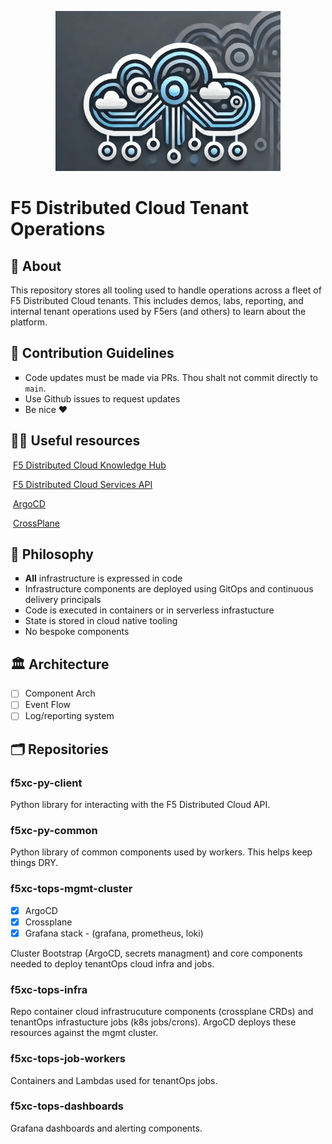 <p align="center">
  <img src="https://github.com/f5xc-TenantOps/.github/blob/main/xcTenantOps-logo.jpg?raw=true" height="256"/>
</p>

# F5 Distributed Cloud Tenant Operations

## 👋 About
This repository stores all tooling used to handle operations across a fleet of F5 Distributed Cloud tenants.
This includes demos, labs, reporting, and internal tenant operations used by F5ers (and others) to learn about the platform.

## 🌈 Contribution Guidelines
<ul style="list-style-type:square">
    <li>Code updates must be made via PRs. Thou shalt not commit directly to <code>main</code>.</li>
    <li>Use Github issues to request updates</li>
    <li>Be nice ♥️</li>
</ul>


## 👩‍💻 Useful resources
<img src="https://www.f5.com/content/dam/f5/f5-logo.svg" alt="" height="25"/> [F5 Distributed Cloud Knowledge Hub](https://docs.cloud.f5.com/docs-v2)

<img src="https://www.f5.com/content/dam/f5/f5-logo.svg" alt="" height="25"/> [F5 Distributed Cloud Services API](https://docs.cloud.f5.com/docs-v2/api)

<img src="https://argo-cd.readthedocs.io/en/stable/assets/logo.png" alt="" height="25"/> [ArgoCD](https://argo-cd.readthedocs.io/en/stable/)

<img src="https://www.crossplane.io/_next/static/media/icecream-icon.0e89f4c8.svg" alt="" height="25"/> [CrossPlane](https://www.crossplane.io)


## 🤔 Philosophy
<ul style="list-style-type:square">
    <li><b>All</b> infrastructure is expressed in code</li>
    <li>Infrastructure components are deployed using GitOps and continuous delivery principals</li>
    <li>Code is executed in containers or in serverless infrastucture</li>
    <li>State is stored in cloud native tooling</li>
    <li>No bespoke components</li>
</ul>

## 🏛️ Architecture
- [ ] Component Arch
- [ ] Event Flow
- [ ] Log/reporting system

## 🗂️ Repositories

### f5xc-py-client
Python library for interacting with the F5 Distributed Cloud API.

### f5xc-py-common
Python library of common components used by workers. 
This helps keep things DRY.

### f5xc-tops-mgmt-cluster
- [x] ArgoCD
- [x] Crossplane
- [x] Grafana stack - (grafana, prometheus, loki)

Cluster Bootstrap (ArgoCD, secrets managment) and core components needed to deploy tenantOps cloud infra and jobs. 

### f5xc-tops-infra
Repo container cloud infrastrucuture components (crossplane CRDs) and tenantOps infrastucture jobs (k8s jobs/crons).
ArgoCD deploys these resources against the mgmt cluster.

### f5xc-tops-job-workers
Containers and Lambdas used for tenantOps jobs.

### f5xc-tops-dashboards
Grafana dashboards and alerting components.

